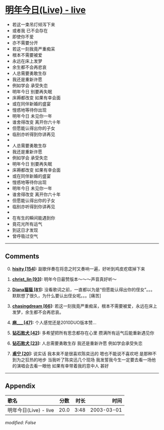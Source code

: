 # [明年今日(Live) - live](https://music.163.com/song?id=66929)

* 若这一束吊灯倾泻下来
* 或者我 已不会存在
* 即使你不爱
* 亦不需要分开
* 若这一刻我竟严重痴呆
* 根本不需要被爱
* 永远在床上发梦
* 余生都不会再悲哀
* 人总需要勇敢生存
* 我还是重新许愿
* 例如学会 承受失恋
* 明年今日 别要再失眠
* 床褥都改变 如果有幸会面
* 或在同伴新婚的盛宴
* 惶惑地等待你出现
* 明年今日 未见你一年
* 谁舍得改变 离开你六十年
* 但愿能认得出你的子女
* 临别亦听得到你讲再见
* 
* 人总需要勇敢生存
* 我还是重新许愿
* 例如学会 承受失恋
* 明年今日 别要再失眠
* 床褥都改变 如果有幸会面
* 或在同伴新婚的盛宴
* 惶惑地等待你出现
* 明年今日 未见你一年
* 谁舍得改变 离开你六十年
* 但愿能认得出你的子女
* 临别亦听得到你讲再见
* 
* 在有生的瞬间能遇到你
* 竟花光所有运气
* 到这日才发现
* 曾呼吸过空气


---

## Comments
0. **[hisity \[154\]](https://music.163.com/#/user/home?id=63960371):** 副歌伴奏在将息之时又奏响一遍，好听到鸡皮疙瘩掉下来

1. **[christ_lin \[93\]](https://music.163.com/#/user/home?id=41200480):** 明年今日最赞版本～～～声音真好听～

2. **[Diana猫猫 \[81\]](https://music.163.com/#/user/home?id=35487718):** 没看歌词之前，一直都以为是“但愿能认得出你的侄女”。。。默默想了很久，为什么要认出侄女呢。。。[痛苦]

3. **[chasingdream \[66\]](https://music.163.com/#/user/home?id=18554995):** 若这一刻我竟严重痴呆，根本不需要被爱，永远在床上发梦，余生都不会再悲哀。

4. **[麻___ \[47\]](https://music.163.com/#/user/home?id=39315833):** 个人感觉还是2010DUO版本赞…

5. **[钻石败犬 \[42\]](https://music.163.com/#/user/home?id=38813999):** 多希望把所有思念都存在心里 攒满所有运气后能重新遇见你

6. **[钻石败犬 \[23\]](https://music.163.com/#/user/home?id=38813999):** 人总需要勇敢生存 我还是重新许愿 例如学会承受失恋

7. **[甫宁 \[20\]](https://music.163.com/#/user/home?id=394208613):** 说实话 我本来不是很喜欢陈奕迅的 嗯也不能说不喜欢吧 是那种不到为之狂热的地步 当我听了陈奕迅几个现场 我发誓我今生一定要去看一场他的演唱会去看一眼他 如果有幸带着我的意中人 甚好



---

## Appendix

|歌名|分数|时长|时间|
|:---|:---:|---:|---:|
|明年今日(Live) - live|20.0|3:48|2003-03-01

*modified: False*